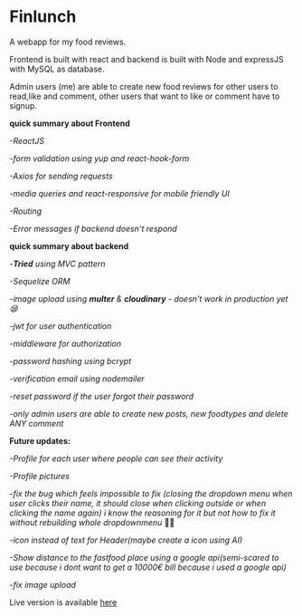 # Finlunch

A webapp for my food reviews.

Frontend is built with react and backend is built with Node and expressJS with MySQL as database.

Admin users (me) are able to create new food reviews for other users to read,like and comment, other users that want to like or comment have to signup.

**quick summary about Frontend**

*-ReactJS*

*-form validation using yup and react-hook-form*

*-Axios for sending requests*

*-media queries and react-responsive for mobile friendly UI*

*-Routing*

*-Error messages if backend doesn't respond*


**quick summary about backend**

*-**Tried** using MVC pattern*

*-Sequelize ORM*

*-image upload using **multer** & **cloudinary** - doesn't work in production yet 😪* 

*-jwt for user authentication*

*-middleware for authorization*

*-password hashing using bcrypt*

*-verification email using nodemailer*

*-reset password if the user forgot their password*

*-only admin users are able to create new posts, new foodtypes and delete ANY comment*



**Future updates:**

*-Profile for each user where people can see their activity*

*-Profile pictures*

*-fix the bug which feels impossible to fix (closing the dropdown menu when user clicks their name, it should close when clicking outside or when clicking the name again) i know the reasoning for it but not how to fix it without rebuilding whole dropdownmenu* 🤷‍♂️

*-icon instead of text for Header(maybe create a icon using AI)*

*-Show distance to the fastfood place using a google api(semi-scared to use because i dont want to get a 10000€ bill because i used a google api)*

*-fix image upload*

Live version is available [here](https://65aeb3a39b48903b06935ae6--superlative-cheesecake-27dd1d.netlify.app/)


